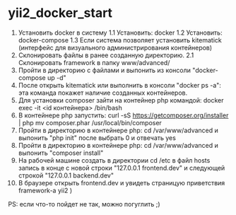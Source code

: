 # yii2_docker_start
1. Установить docker в систему
  1.1 Установить: docker
  1.2 Установить: docker-compose
  1.3 Если система позволяет установить kitematick (интерфейс для визуального администрирования контейнеров)
2. Склонировать файлы в ранее созданную директорию.
  2.1 Склонировать framework в папку www/advanced/
3. Пройти в директорию с файлами и выпонить из консоли "docker-compose up -d"
4. После открыть kitematick или выполнить в консоли "docker ps -a": эта команда покажет наличие созданных контейнеров.
5. Для установки composer зайти на контейнер php командой: docker exec -it <id контейнера> /bin/bash
6. В контейнере php запустить: curl -sS https://getcomposer.org/installer | php mv composer.phar /usr/local/bin/composer
7. Пройти в директорию в контейнере php: cd /var/www/advanced и выпонить "php init" после выбрать 0 и отвечать yes
8. Пройти в директорию в контейнере php: cd /var/www/advanced и выпонить "composer install"
9. На рабочей машине создать в директории cd /etc в файл hosts запись в конце с новой строки "127.0.0.1 frontend.dev" и следующей строкой "127.0.0.1 backend.dev"
10. В браузере открыть frontend.dev и увидеть страницую приветствия framework-а yii2 )

PS: если что-то пойдет не так, можно погуглить ;)
